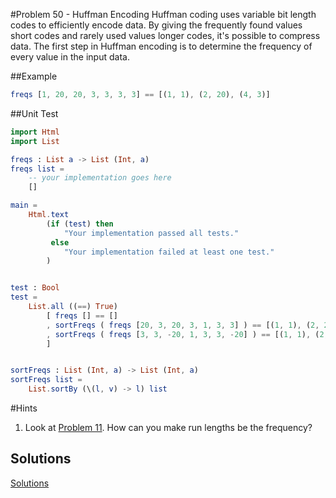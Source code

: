 #Problem 50 - Huffman Encoding 
Huffman coding uses variable bit length codes to efficiently encode data. By giving the frequently found values short codes and rarely used values longer codes, it's possible to compress data. The first step in Huffman encoding is to determine the frequency of every value in the input data. 

##Example
```elm 
freqs [1, 20, 20, 3, 3, 3, 3] == [(1, 1), (2, 20), (4, 3)]
```

##Unit Test
```elm
import Html
import List

freqs : List a -> List (Int, a)
freqs list = 
    -- your implementation goes here
    []

main =
    Html.text
        (if (test) then
            "Your implementation passed all tests."
         else
            "Your implementation failed at least one test."
        )


test : Bool
test =
    List.all ((==) True)
        [ freqs [] == []
        , sortFreqs ( freqs [20, 3, 20, 3, 1, 3, 3] ) == [(1, 1), (2, 20), (4, 3)]
        , sortFreqs ( freqs [3, 3, -20, 1, 3, 3, -20] ) == [(1, 1), (2, -20), (4, 3)]
        ]


sortFreqs : List (Int, a) -> List (Int, a)
sortFreqs list = 
    List.sortBy (\(l, v) -> l) list
```

#Hints
1. Look at [Problem 11](p/p11.md). How can you make run lengths be the frequency? 

## Solutions
[Solutions](../s/s49.md) 